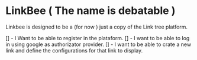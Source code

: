 # LinkBee ( The name is debatable )

Linkbee is designed to be a (for now ) just a copy of the Link tree platform.

[] - I Want to be able to register in the plataform.
[] - I want to be able to log in using google as authorizator provider.
[] - I want to be able to crate a new link and define the configurations for that link to display.